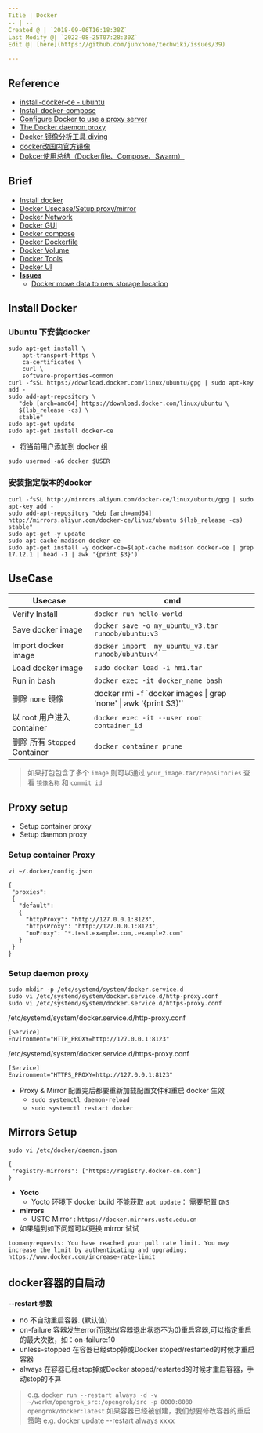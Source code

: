 ```yaml
---
Title | Docker
-- | --
Created @ | `2018-09-06T16:18:38Z`
Last Modify @| `2022-08-25T07:28:30Z`
Edit @| [here](https://github.com/junxnone/techwiki/issues/39)

---
```

## Reference

- [install-docker-ce - ubuntu](https://docs.docker.com/install/linux/docker-ce/ubuntu/#install-docker-ce)
- [Install docker-compose](https://docs.docker.com/compose/install/#install-compose)
- [Configure Docker to use a proxy server](https://docs.docker.com/network/proxy/)
- [The Docker daemon proxy](https://docs.docker.com/config/daemon/systemd/#runtime-directory-and-storage-driver)
- [Docker 镜像分析工具 diving](https://www.oschina.net/p/diving)
- [docker改国内官方镜像](https://www.cnblogs.com/coolwinds/p/7465475.html)
- [Dokcer使用总结（Dockerfile、Compose、Swarm）](https://www.cnblogs.com/wyt007/p/11154156.html)

## Brief
- [Install docker](#install-docker)
- [Docker Usecase/Setup proxy/mirror](#usecase)
- [Docker Network](/Docker_Network)
- [Docker GUI](/Docker_GUI)
- [Docker compose](/Docker_compose)
- [Docker Dockerfile](/Docker_Dockerfile)
- [Docker Volume](/Docker_Volume)
- [Docker Tools](/Docker_Tools)
- [Docker UI](/Docker_UI)
- [**Issues**](/Docker_Issues)
  - [Docker move data to new storage location](/Docker_move_data_to_new_storage_location)


## Install Docker
### Ubuntu 下安装docker

```
sudo apt-get install \
    apt-transport-https \
    ca-certificates \
    curl \
    software-properties-common
curl -fsSL https://download.docker.com/linux/ubuntu/gpg | sudo apt-key add -
sudo add-apt-repository \
   "deb [arch=amd64] https://download.docker.com/linux/ubuntu \
   $(lsb_release -cs) \
   stable"
sudo apt-get update
sudo apt-get install docker-ce
```
-  将当前用户添加到 docker 组

```
sudo usermod -aG docker $USER
```

### 安装指定版本的docker

```
curl -fsSL http://mirrors.aliyun.com/docker-ce/linux/ubuntu/gpg | sudo apt-key add -
sudo add-apt-repository "deb [arch=amd64] http://mirrors.aliyun.com/docker-ce/linux/ubuntu $(lsb_release -cs) stable"
sudo apt-get -y update
sudo apt-cache madison docker-ce
sudo apt-get install -y docker-ce=$(apt-cache madison docker-ce | grep 17.12.1 | head -1 | awk '{print $3}')
```



## UseCase

Usecase |  cmd
-- | --
Verify Install | `docker run hello-world`
Save docker image | `docker save -o my_ubuntu_v3.tar runoob/ubuntu:v3`
Import docker image | `docker import  my_ubuntu_v3.tar runoob/ubuntu:v4`
Load docker image | `sudo docker load -i hmi.tar`
Run in bash | `docker exec -it docker_name bash`
删除 `none` 镜像 | docker rmi -f  \`docker images \| grep 'none' \| awk '{print $3}'\`
以 root 用户进入 container | `docker exec -it --user root container_id`
删除 所有 `Stopped` Container | `docker container prune`


> 如果打包包含了多个 `image` 则可以通过 `your_image.tar/repositories` 查看 `镜像名称` 和 `commit id`

## Proxy setup

- Setup container proxy
- Setup daemon proxy

### Setup container Proxy

```
vi ~/.docker/config.json
```
```
{
 "proxies":
 {
   "default":
   {
     "httpProxy": "http://127.0.0.1:8123",
     "httpsProxy": "http://127.0.0.1:8123",
     "noProxy": "*.test.example.com,.example2.com"
   }
 }
}
```

### Setup daemon proxy

```
sudo mkdir -p /etc/systemd/system/docker.service.d
sudo vi /etc/systemd/system/docker.service.d/http-proxy.conf
sudo vi /etc/systemd/system/docker.service.d/https-proxy.conf
```
/etc/systemd/system/docker.service.d/http-proxy.conf
```
[Service]
Environment="HTTP_PROXY=http://127.0.0.1:8123"
```
/etc/systemd/system/docker.service.d/https-proxy.conf
```
[Service]
Environment="HTTPS_PROXY=http://127.0.0.1:8123"
```

- Proxy & Mirror 配置完后都要重新加载配置文件和重启 docker 生效
  - `sudo systemctl daemon-reload`
  - `sudo systemctl restart docker`


## Mirrors Setup

```
sudo vi /etc/docker/daemon.json
```
```
{
 "registry-mirrors": ["https://registry.docker-cn.com"]
}
```
- **Yocto**
  - Yocto 环境下 docker build 不能获取 `apt update`： 需要配置 `DNS`
- **mirrors**
  - USTC Mirror : `https://docker.mirrors.ustc.edu.cn`
- 如果碰到如下问题可以更换 mirror 试试

```
toomanyrequests: You have reached your pull rate limit. You may increase the limit by authenticating and upgrading: https://www.docker.com/increase-rate-limit
```

## docker容器的自启动

**--restart 参数**

- no  不自动重启容器. (默认值)
- on-failure  容器发生error而退出(容器退出状态不为0)重启容器,可以指定重启的最大次数，如：on-failure:10
- unless-stopped  在容器已经stop掉或Docker stoped/restarted的时候才重启容器
- always  在容器已经stop掉或Docker stoped/restarted的时候才重启容器，手动stop的不算

> e.g. 
> `docker run --restart always -d -v ~/workm/opengrok_src:/opengrok/src -p 8080:8080 opengrok/docker:latest`
> 如果容器已经被创建，我们想要修改容器的重启策略
> e.g.
> docker update --restart always xxxx


